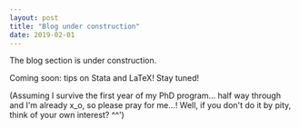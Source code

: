 ```yaml
---
layout: post
title: "Blog under construction"
date: 2019-02-01
---
```


<p>The blog section is under construction.</p> 

<p>Coming soon: tips on Stata and LaTeX! Stay tuned!</p>

<p>(Assuming I survive the first year of my PhD program... half way through and I'm already x_o, so please pray for me...! 
Well, if you don't do it by pity, think of your own interest? ^^')</p>
